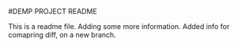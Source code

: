 #DEMP PROJECT README

This is a readme file.
Adding some more information.
Added info for comapring diff, on a new branch.

